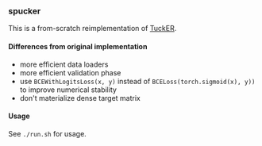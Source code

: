 ### spucker

This is a from-scratch reimplementation of [TuckER](https://github.com/ibalazevic/TuckER/).

#### Differences from original implementation
 - more efficient data loaders
 - more efficient validation phase
 - use `BCEWithLogitsLoss(x, y)` instead of `BCELoss(torch.sigmoid(x), y))` to improve numerical stability
 - don't materialize dense target matrix

#### Usage

See `./run.sh` for usage.
